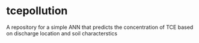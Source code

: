 # tcepollution
A repository for a simple ANN that predicts the concentration of TCE based on discharge location and soil characterstics

